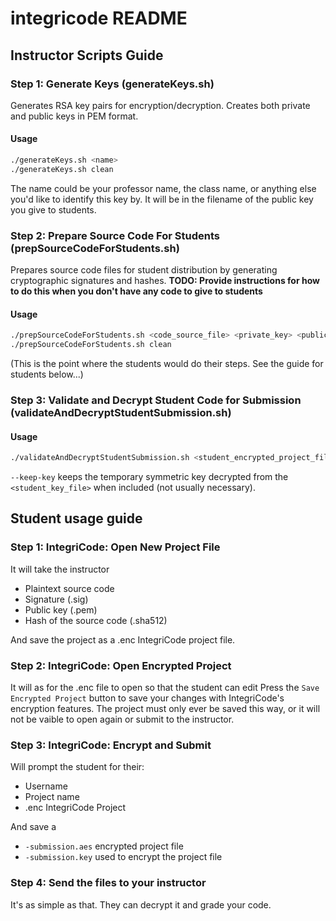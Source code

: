 # integricode README

## Instructor Scripts Guide

### Step 1: Generate Keys (generateKeys.sh)

Generates RSA key pairs for encryption/decryption. Creates both private and public keys in PEM format.

#### Usage
```bash
./generateKeys.sh <name>
./generateKeys.sh clean
```
The name could be your professor name, the class name, or anything else you'd like to identify this key by. It will be in the filename of the public key you give to students. 

### Step 2: Prepare Source Code For Students (prepSourceCodeForStudents.sh)

Prepares source code files for student distribution by generating cryptographic signatures and hashes. **TODO: Provide instructions for how to do this when you don't have any code to give to students**

#### Usage
```bash
./prepSourceCodeForStudents.sh <code_source_file> <private_key> <public_key>
./prepSourceCodeForStudents.sh clean
```

(This is the point where the students would do their steps. See the guide for students below...)

### Step 3: Validate and Decrypt Student Code for Submission (validateAndDecryptStudentSubmission.sh)

#### Usage
```bash
./validateAndDecryptStudentSubmission.sh <student_encrypted_project_file> <student_key_file> <instructor_private_key> <instructor_public_key> [--keep-key]"
```
`--keep-key` keeps the temporary symmetric key decrypted from the `<student_key_file>` when included (not usually necessary).

## Student usage guide

### Step 1: IntegriCode: Open New Project File
It will take the instructor
- Plaintext source code
- Signature (.sig)
- Public key (.pem)
- Hash of the source code (.sha512)

And save the project as a .enc IntegriCode project file.

### Step 2: IntegriCode: Open Encrypted Project
It will as for the .enc file to open so that the student can edit
Press the `Save Encrypted Project` button to save your changes with IntegriCode's encryption features. The project must only ever be saved this way, or it will not be vaible to open again or submit to the instructor.

### Step 3: IntegriCode: Encrypt and Submit
Will prompt the student for their:
- Username
- Project name
- .enc IntegriCode Project

And save a 
- `-submission.aes` encrypted project file
- `-submission.key` used to encrypt the project file

### Step 4: Send the files to your instructor
It's as simple as that. They can decrypt it and grade your code.